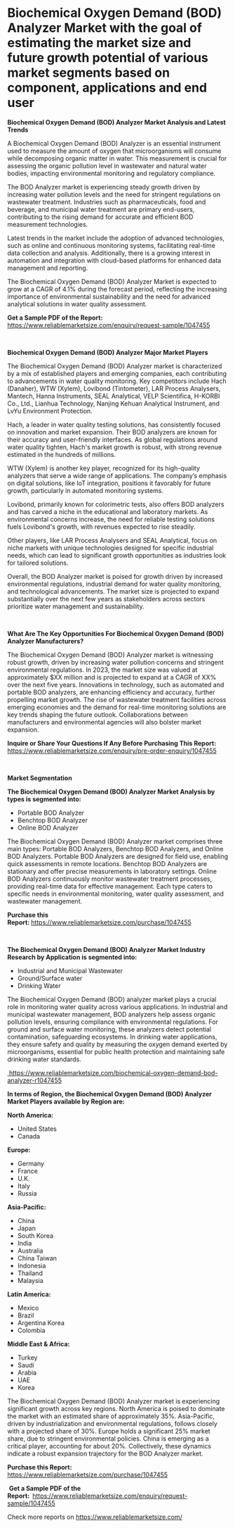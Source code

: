 <p><h1>Biochemical Oxygen Demand (BOD) Analyzer Market with the goal of estimating the market size and future growth potential of various market segments based on component, applications and end user</h1></p><p><strong>Biochemical Oxygen Demand (BOD) Analyzer Market Analysis and Latest Trends</strong></p>
<p><p>A Biochemical Oxygen Demand (BOD) Analyzer is an essential instrument used to measure the amount of oxygen that microorganisms will consume while decomposing organic matter in water. This measurement is crucial for assessing the organic pollution level in wastewater and natural water bodies, impacting environmental monitoring and regulatory compliance.</p><p>The BOD Analyzer market is experiencing steady growth driven by increasing water pollution levels and the need for stringent regulations on wastewater treatment. Industries such as pharmaceuticals, food and beverage, and municipal water treatment are primary end-users, contributing to the rising demand for accurate and efficient BOD measurement technologies.</p><p>Latest trends in the market include the adoption of advanced technologies, such as online and continuous monitoring systems, facilitating real-time data collection and analysis. Additionally, there is a growing interest in automation and integration with cloud-based platforms for enhanced data management and reporting. </p><p>The Biochemical Oxygen Demand (BOD) Analyzer Market is expected to grow at a CAGR of 4.1% during the forecast period, reflecting the increasing importance of environmental sustainability and the need for advanced analytical solutions in water quality assessment.</p></p>
<p><strong>Get a Sample PDF of the Report:&nbsp;</strong> <a href="https://www.reliablemarketsize.com/enquiry/request-sample/1047455?utm_campaign=2634&utm_medium=2&utm_source=Github&utm_content=ia&utm_term=22032025&utm_id=biochemical-oxygen-demand-bod-analyzer">https://www.reliablemarketsize.com/enquiry/request-sample/1047455</a></p>
<p>&nbsp;</p>
<p><strong>Biochemical Oxygen Demand (BOD) Analyzer Major Market Players</strong></p>
<p><p>The Biochemical Oxygen Demand (BOD) Analyzer market is characterized by a mix of established players and emerging companies, each contributing to advancements in water quality monitoring. Key competitors include Hach (Danaher), WTW (Xylem), Lovibond (Tintometer), LAR Process Analysers, Mantech, Hanna Instruments, SEAL Analytical, VELP Scientifica, H-KORBI Co., Ltd., Lianhua Technology, Nanjing Kehuan Analytical Instrument, and LvYu Environment Protection.</p><p>Hach, a leader in water quality testing solutions, has consistently focused on innovation and market expansion. Their BOD analyzers are known for their accuracy and user-friendly interfaces. As global regulations around water quality tighten, Hach's market growth is robust, with strong revenue estimated in the hundreds of millions.</p><p>WTW (Xylem) is another key player, recognized for its high-quality analyzers that serve a wide range of applications. The company’s emphasis on digital solutions, like IoT integration, positions it favorably for future growth, particularly in automated monitoring systems. </p><p>Lovibond, primarily known for colorimetric tests, also offers BOD analyzers and has carved a niche in the educational and laboratory markets. As environmental concerns increase, the need for reliable testing solutions fuels Lovibond's growth, with revenues expected to rise steadily.</p><p>Other players, like LAR Process Analysers and SEAL Analytical, focus on niche markets with unique technologies designed for specific industrial needs, which can lead to significant growth opportunities as industries look for tailored solutions.</p><p>Overall, the BOD Analyzer market is poised for growth driven by increased environmental regulations, industrial demand for water quality monitoring, and technological advancements. The market size is projected to expand substantially over the next few years as stakeholders across sectors prioritize water management and sustainability.</p></p>
<p>&nbsp;</p>
<p><strong>What Are The Key Opportunities For Biochemical Oxygen Demand (BOD) Analyzer Manufacturers?</strong></p>
<p><p>The Biochemical Oxygen Demand (BOD) Analyzer market is witnessing robust growth, driven by increasing water pollution concerns and stringent environmental regulations. In 2023, the market size was valued at approximately $XX million and is projected to expand at a CAGR of XX% over the next five years. Innovations in technology, such as automated and portable BOD analyzers, are enhancing efficiency and accuracy, further propelling market growth. The rise of wastewater treatment facilities across emerging economies and the demand for real-time monitoring solutions are key trends shaping the future outlook. Collaborations between manufacturers and environmental agencies will also bolster market expansion.</p></p>
<p><strong>Inquire or Share Your Questions If Any Before Purchasing This Report:</strong> <a href="https://www.reliablemarketsize.com/enquiry/pre-order-enquiry/1047455?utm_campaign=2634&utm_medium=2&utm_source=Github&utm_content=ia&utm_term=22032025&utm_id=biochemical-oxygen-demand-bod-analyzer">https://www.reliablemarketsize.com/enquiry/pre-order-enquiry/1047455</a></p>
<p>&nbsp;</p>
<p><strong>Market Segmentation</strong></p>
<p><strong>The Biochemical Oxygen Demand (BOD) Analyzer Market Analysis by types is segmented into:</strong></p>
<p><ul><li>Portable BOD Analyzer</li><li>Benchtop BOD Analyzer</li><li>Online BOD Analyzer</li></ul></p>
<p><p>The Biochemical Oxygen Demand (BOD) Analyzer market comprises three main types: Portable BOD Analyzers, Benchtop BOD Analyzers, and Online BOD Analyzers. Portable BOD Analyzers are designed for field use, enabling quick assessments in remote locations. Benchtop BOD Analyzers are stationary and offer precise measurements in laboratory settings. Online BOD Analyzers continuously monitor wastewater treatment processes, providing real-time data for effective management. Each type caters to specific needs in environmental monitoring, water quality assessment, and wastewater management.</p></p>
<p><strong>Purchase this Report:&nbsp;</strong><a href="https://www.reliablemarketsize.com/purchase/1047455?utm_campaign=2634&utm_medium=2&utm_source=Github&utm_content=ia&utm_term=22032025&utm_id=biochemical-oxygen-demand-bod-analyzer">https://www.reliablemarketsize.com/purchase/1047455</a></p>
<p>&nbsp;</p>
<p><strong>The Biochemical Oxygen Demand (BOD) Analyzer Market Industry Research by Application is segmented into:</strong></p>
<p><ul><li>Industrial and Municipal Wastewater</li><li>Ground/Surface water</li><li>Drinking Water</li></ul></p>
<p><p>The Biochemical Oxygen Demand (BOD) analyzer market plays a crucial role in monitoring water quality across various applications. In industrial and municipal wastewater management, BOD analyzers help assess organic pollution levels, ensuring compliance with environmental regulations. For ground and surface water monitoring, these analyzers detect potential contamination, safeguarding ecosystems. In drinking water applications, they ensure safety and quality by measuring the oxygen demand exerted by microorganisms, essential for public health protection and maintaining safe drinking water standards.</p></p>
<p><a href="https://www.reliablemarketsize.com/biochemical-oxygen-demand-bod-analyzer-r1047455?utm_campaign=2634&utm_medium=2&utm_source=Github&utm_content=ia&utm_term=22032025&utm_id=biochemical-oxygen-demand-bod-analyzer">&nbsp;https://www.reliablemarketsize.com/biochemical-oxygen-demand-bod-analyzer-r1047455</a></p>
<p><strong>In terms of Region, the Biochemical Oxygen Demand (BOD) Analyzer Market Players available by Region are:</strong></p>
<p>
    <p> <strong> North America: </strong>
        <ul>
            <li>United States</li>
            <li>Canada</li>
        </ul>
        </p> 
    <p> <strong> Europe: </strong>
        <ul>
            <li>Germany</li>
            <li>France</li>
            <li>U.K.</li>
            <li>Italy</li>
            <li>Russia</li>
        </ul>
        </p> 
    <p> <strong> Asia-Pacific: </strong>
        <ul>
            <li>China</li>
            <li>Japan</li>
            <li>South Korea</li>
            <li>India</li>
            <li>Australia</li>
            <li>China Taiwan</li>
            <li>Indonesia</li>
            <li>Thailand</li>
            <li>Malaysia</li>
        </ul>
        </p> 
    <p> <strong> Latin America: </strong>
        <ul>
            <li>Mexico</li>
            <li>Brazil</li>
            <li>Argentina Korea</li>
            <li>Colombia</li>
        </ul>
        </p> 
    <p> <strong> Middle East & Africa: </strong>
        <ul>
            <li>Turkey</li>
            <li>Saudi</li>
            <li>Arabia</li>
            <li>UAE</li>
            <li>Korea</li>
        </ul>
    </p>
    </p>
<p><p>The Biochemical Oxygen Demand (BOD) Analyzer market is experiencing significant growth across key regions. North America is poised to dominate the market with an estimated share of approximately 35%. Asia-Pacific, driven by industrialization and environmental regulations, follows closely with a projected share of 30%. Europe holds a significant 25% market share, due to stringent environmental policies. China is emerging as a critical player, accounting for about 20%. Collectively, these dynamics indicate a robust expansion trajectory for the BOD Analyzer market.</p></p>
<p><strong>Purchase this Report: </strong><a href="https://www.reliablemarketsize.com/purchase/1047455?utm_campaign=2634&utm_medium=2&utm_source=Github&utm_content=ia&utm_term=22032025&utm_id=biochemical-oxygen-demand-bod-analyzer">https://www.reliablemarketsize.com/purchase/1047455</a></p>
<p>&nbsp;<strong>Get a Sample PDF of the Report:&nbsp;&nbsp;</strong><a href="https://www.reliablemarketsize.com/enquiry/request-sample/1047455?utm_campaign=2634&utm_medium=2&utm_source=Github&utm_content=ia&utm_term=22032025&utm_id=biochemical-oxygen-demand-bod-analyzer">https://www.reliablemarketsize.com/enquiry/request-sample/1047455</a></p>
<p><strong></strong></p>
<p>Check more reports on <a href="https://www.reliablemarketsize.com/?utm_campaign=2634&utm_medium=2&utm_source=Github&utm_content=ia&utm_term=22032025&utm_id=biochemical-oxygen-demand-bod-analyzer">https://www.reliablemarketsize.com/</a></p>